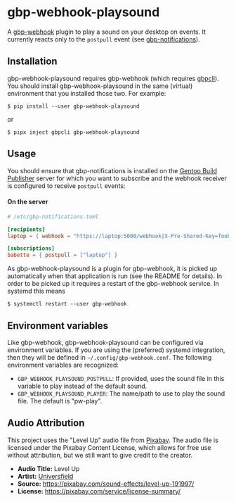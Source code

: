 # gbp-webhook-playsound

A [gbp-webhook](https://github.com/enku/gbp-webhook) plugin to play a sound on
your desktop on events.  It currently reacts only to the `postpull` event (see
[gbp-notifications](https://github.com/enku/gbp-notifications)).



## Installation

gbp-webhook-playsound requires gbp-webhook (which requires
[gbpcli](https://github.com/enku/gbpcli)). You should install
gbp-webhook-playsound in the same (virtual) environment that you installed
those two. For example:

```console
$ pip install --user gbp-webhook-playsound
```

or

```console
$ pipx inject gbpcli gbp-webhook-playsound
```

## Usage

You should ensure that gbp-notifications is installed on the [Gentoo Build
Publisher](https://github.com/enku/gentoo-build-publisher) server for which
you want to subscribe and the webhook receiver is configured to receive
`postpull` events:

#### On the server

```toml
# /etc/gbp-notifications.toml

[recipients]
laptop = { webhook = "https://laptop:5000/webhook|X-Pre-Shared-Key=foobar" }

[subscriptions]
babette = { postpull = ["laptop"] }
```

As gbp-webhook-playsound is a plugin for gbp-webhook, it is picked up
automatically when that application is run (see the README for details). In
order to be picked up it requires a restart of the gbp-webhook service. In
systemd this means

```console
$ systemctl restart --user gbp-webhook
```

## Environment variables

Like gbp-webhook, gbp-webhook-playsound can be configured via environment
variables.  If you are using the (preferred) systemd integration, then they
will be defined in `~/.config/gbp-webhook.conf`.  The following environment
variables are recognized:

- `GBP_WEBHOOK_PLAYSOUND_POSTPULL`: If provided, uses the sound file in
  this variable to play instead of the default sound.
- `GBP_WEBHOOK_PLAYSOUND_PLAYER`: The name/path to use to play the sound file.
  The default is "pw-play".


## Audio Attribution

This project uses the "Level Up" audio file from
[Pixabay](https://pixabay.com/). The audio file is licensed under the Pixabay
Content License, which allows for free use without attribution, but we still
want to give credit to the creator.

- **Audio Title:** Level Up
- **Artist:** [Universfield](https://pixabay.com/users/universfield-28281460/)
- **Source:** https://pixabay.com/sound-effects/level-up-191997/
- **License:** https://pixabay.com/service/license-summary/
